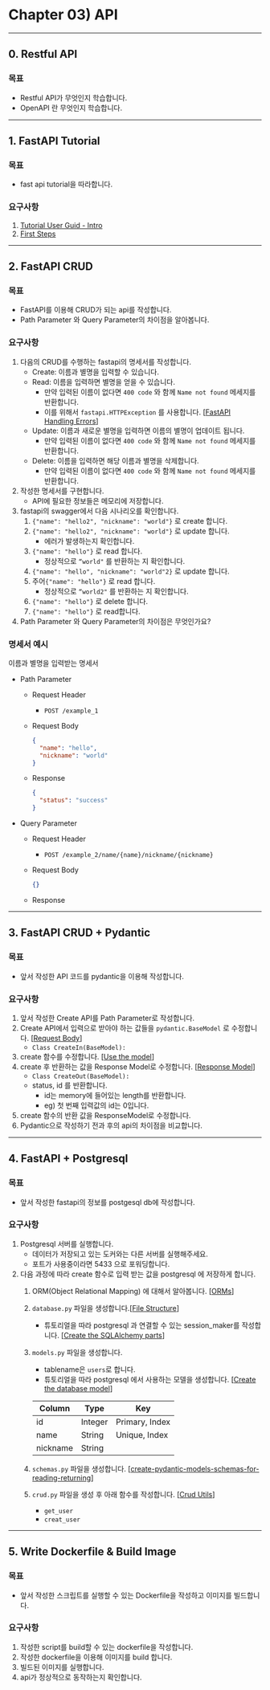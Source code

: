 # Chapter 03) API
---
## 0. Restful API
### 목표

- Restful API가 무엇인지 학습합니다.
- OpenAPI 란 무엇인지 학습합니다.

---
## 1. FastAPI Tutorial
### 목표

- fast api tutorial을 따라합니다.

### 요구사항

1. [Tutorial User Guid - Intro](https://fastapi.tiangolo.com/tutorial/)
2. [First Steps](https://fastapi.tiangolo.com/tutorial/first-steps/)

---
## 2. FastAPI CRUD
### 목표

- FastAPI를 이용해 CRUD가 되는 api를 작성합니다.
- Path Parameter 와 Query Parameter의 차이점을 알아봅니다.

### 요구사항

1. 다음의 CRUD를 수행하는 fastapi의 명세서를 작성합니다.
    - Create: 이름과 별명을 입력할 수 있습니다.
    - Read: 이름을 입력하면 별명을 얻을 수 있습니다.
        - 만약 입력된 이름이 없다면 `400 code` 와 함께 `Name not found` 메세지를 반환합니다.
        - 이를 위해서 `fastapi.HTTPException` 를 사용합니다. [[FastAPI Handling Errors](https://fastapi.tiangolo.com/tutorial/handling-errors/)]
    - Update: 이름과 새로운 별명을 입력하면 이름의 별명이 업데이트 됩니다.
        - 만약 입력된 이름이 없다면 `400 code` 와 함께 `Name not found` 메세지를 반환합니다.
    - Delete: 이름을 입력하면 해당 이름과 별명을 삭제합니다.
        - 만약 입력된 이름이 없다면 `400 code` 와 함께 `Name not found` 메세지를 반환합니다.
2. 작성한 명세서를 구현합니다.
    - API에 필요한 정보들은 메모리에 저장합니다.
3. fastapi의 swagger에서 다음 시나리오를 확인합니다.
    1. `{"name": "hello2", "nickname": "world"}` 로 create 합니다.
    2. `{"name": "hello2", "nickname": "world"}` 로 update 합니다.
        - 에러가 발생하는지 확인합니다.
    3. `{"name": "hello"}` 로 read 합니다.
        - 정상적으로 `“world"` 를 반환하는 지 확인합니다.
    4. `{"name": "hello", "nickname": "world"2}` 로 update 합니다.
    5. 주어`{"name": "hello"}` 로 read 합니다.
        - 정상적으로 `“world2"` 를 반환하는 지 확인합니다.
    6. `{"name": "hello"}` 로 delete 합니다.
    7. `{"name": "hello"}` 로 read합니다.
4. Path Parameter 와 Query Parameter의 차이점은 무엇인가요?

### 명세서 예시

이름과 별명을 입력받는 명세서

- Path Parameter
    - Request Header
        - `POST /example_1`
    - Request Body
        
        ```json
        {
          "name": "hello",
          "nickname": "world"
        }
        ```
        
    - Response
        
        ```json
        {
          "status": "success"
        }
        ```
        
- Query Parameter
    - Request Header
        - `POST /example_2/name/{name}/nickname/{nickname}`
    - Request Body
        
        ```json
        {}
        ```
        
    - Response

---
## 3. FastAPI CRUD + Pydantic

### 목표

- 앞서 작성한 API 코드를 pydantic을 이용해 작성합니다.

### 요구사항

1. 앞서 작성한 Create API를 Path Parameter로 작성합니다.
2. Create API에서 입력으로 받아야 하는 값들을 `pydantic.BaseModel` 로 수정합니다. [[Request Body](https://fastapi.tiangolo.com/tutorial/body/)]
    - `Class CreateIn(BaseModel):`
3. create 함수를 수정합니다. [[Use the model](https://fastapi.tiangolo.com/tutorial/body/#use-the-model)]
4. create 후 반환하는 값을 Response Model로 수정합니다. [[Response Model](https://fastapi.tiangolo.com/tutorial/response-model/)]
    - `Class CreateOut(BaseModel):`
    - status, id 를 반환합니다.
        - id는 memory에 들어있는 length를 반환합니다.
        - eg) 첫 번째 입력값의 id는 0입니다.
5. create 함수의 반환 값을 ResponseModel로 수정합니다.
6. Pydantic으로 작성하기 전과 후의 api의 차이점을 비교합니다.

---
## 4. FastAPI + Postgresql
### 목표

- 앞서 작성한 fastapi의 정보를 postgesql db에 작성합니다.

### 요구사항

1. Postgresql 서버를 실행합니다.
    - 데이터가 저장되고 있는 도커와는 다른 서버를 실행해주세요.
    - 포트가 사용중이라면 5433 으로 포워딩합니다.
2. 다음 과정에 따라 create 함수로 입력 받는 값을 postgresql 에 저장하게 합니다.
    1. ORM(Object Relational Mapping) 에 대해서 알아봅니다. [[ORMs](https://fastapi.tiangolo.com/tutorial/sql-databases/?h=pydantic#orms)]
    2. `database.py` 파일을 생성합니다.[[File Structure](https://fastapi.tiangolo.com/tutorial/sql-databases/?h=pydantic#file-structure)]
        - 튜토리얼을 따라 postgresql 과 연결할 수 있는 session_maker를 작성합니다. [[Create the SQLAlchemy parts](https://fastapi.tiangolo.com/tutorial/sql-databases/?h=pydantic#create-the-sqlalchemy-parts)]
    3. `models.py` 파일을 생성합니다.
        - tablename은 `users`로 합니다.
        - 튜토리얼을 따라 postgresql 에서 사용하는 모델을 생성합니다. [[Create the database model](https://fastapi.tiangolo.com/tutorial/sql-databases/?h=pydantic#create-the-database-models)]
        
        | Column | Type | Key |
        | --- | --- | --- |
        | id | Integer | Primary, Index |
        | name | String | Unique, Index |
        | nickname | String |  |
    4. `schemas.py` 파일을 생성합니다. [[create-pydantic-models-schemas-for-reading-returning](https://fastapi.tiangolo.com/tutorial/sql-databases/?h=pydantic#create-pydantic-models-schemas-for-reading-returning)]
    5. `crud.py` 파일을 생성 후 아래 함수를 작성합니다. [[Crud Utils](https://fastapi.tiangolo.com/tutorial/sql-databases/?h=pydantic#crud-utils)]
        - `get_user`
        - `creat_user`

---
## 5. Write Dockerfile & Build Image
### 목표

- 앞서 작성한 스크립트를 실행할 수 있는 Dockerfile을 작성하고 이미지를 빌드합니다.

### 요구사항

1. 작성한 script를 build할 수 있는 dockerfile을 작성합니다.
2. 작성한 dockerfile을 이용해 이미지를 build 합니다.
3. 빌드된 이미지를 실행합니다.
4. api가 정상적으로 동작하는지 확인합니다.
